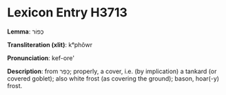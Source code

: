 # Lexicon Entry H3713

**Lemma**: כְּפוֹר

**Transliteration (xlit)**: kᵉphôwr

**Pronunciation**: kef-ore'

**Description**:
from כָּפַר; properly, a cover, i.e. (by implication) a tankard (or covered goblet); also white frost (as covering the ground); bason, hoar(-y) frost.
